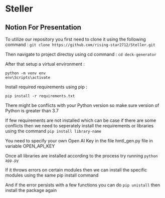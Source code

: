 # Steller
## Notion For Presentation

To utilize our repository you first need to clone it using the following command :
```git clone https://github.com/rising-star2712/Steller.git```

Then navigate to project directoy using cd command :
```cd deck-generator```

After that setup a virtual environment :
```
python -m venv env
env\Scripts\activate
```

Install required requirements using pip :
```
pip install -r requirements.txt
```

There might be conflicts with your Python version so make sure version of Python is greater than 3.7 

If few requirements are not installed which can be case if there are some conflicts then 
we need to seperately install the requirements or libraries using the command
```pip install library-name```

You need to specify your own Open AI Key in the file hmtl_gen.py file in variable OPEN_API_KEY

Once all libraries are installed according to the process try running 
```python app.py```

If it throws errors on certain modules then we can install the specific modules using the same pip install command

And if the error persists with a few functions you can do
```pip unistall```
then install the package again 
